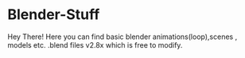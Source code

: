 # Blender-Stuff
Hey There!
Here you can find basic blender animations(loop),scenes , models etc. .blend files v2.8x which is free to modify.
